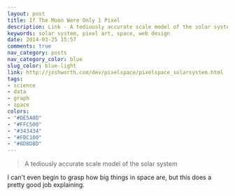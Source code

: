 ```yaml
---
layout: post
title: If The Moon Were Only 1 Pixel
description: Link - A tediously accurate scale model of the solar system
keywords: solar system, pixel art, space, web design
date: 2014-03-25 15:57
comments: true
nav_category: posts
nav_category_color: blue
slug_color: blue-light
link: http://joshworth.com/dev/pixelspace/pixelspace_solarsystem.html
tags:
- science
- data
- graph
- space
colors:
- "#DE5A0D"
- "#FFC500"
- "#343434"
- "#FBC100"
- "#8D8D8D"
---
```


> A tediously accurate scale model of the solar system

I can't even begin to grasp how big things in space are, but this does a pretty good job explaining.

